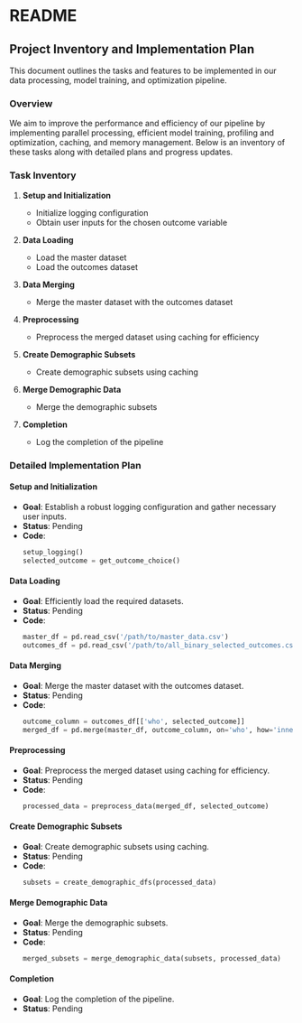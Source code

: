 # README

## Project Inventory and Implementation Plan

This document outlines the tasks and features to be implemented in our data processing, model training, and optimization pipeline.

### Overview

We aim to improve the performance and efficiency of our pipeline by implementing parallel processing, efficient model training, profiling and optimization, caching, and memory management. Below is an inventory of these tasks along with detailed plans and progress updates.

### Task Inventory

1. **Setup and Initialization**
   - Initialize logging configuration
   - Obtain user inputs for the chosen outcome variable

2. **Data Loading**
   - Load the master dataset
   - Load the outcomes dataset

3. **Data Merging**
   - Merge the master dataset with the outcomes dataset

4. **Preprocessing**
   - Preprocess the merged dataset using caching for efficiency

5. **Create Demographic Subsets**
   - Create demographic subsets using caching

6. **Merge Demographic Data**
   - Merge the demographic subsets

10. **Completion**
    - Log the completion of the pipeline

### Detailed Implementation Plan

#### Setup and Initialization
- **Goal**: Establish a robust logging configuration and gather necessary user inputs.
- **Status**: Pending
- **Code**:
    ```python
    setup_logging()
    selected_outcome = get_outcome_choice()
    ```

#### Data Loading
- **Goal**: Efficiently load the required datasets.
- **Status**: Pending
- **Code**:
    ```python
    master_df = pd.read_csv('/path/to/master_data.csv')
    outcomes_df = pd.read_csv('/path/to/all_binary_selected_outcomes.csv')
    ```

#### Data Merging
- **Goal**: Merge the master dataset with the outcomes dataset.
- **Status**: Pending
- **Code**:
    ```python
    outcome_column = outcomes_df[['who', selected_outcome]]
    merged_df = pd.merge(master_df, outcome_column, on='who', how='inner')
    ```

#### Preprocessing
- **Goal**: Preprocess the merged dataset using caching for efficiency.
- **Status**: Pending
- **Code**:
    ```python
    processed_data = preprocess_data(merged_df, selected_outcome)
    ```

#### Create Demographic Subsets
- **Goal**: Create demographic subsets using caching.
- **Status**: Pending
- **Code**:
    ```python
    subsets = create_demographic_dfs(processed_data)
    ```

#### Merge Demographic Data
- **Goal**: Merge the demographic subsets.
- **Status**: Pending
- **Code**:
    ```python
    merged_subsets = merge_demographic_data(subsets, processed_data)
    ```

#### Completion
- **Goal**: Log the completion of the pipeline.
- **Status**: Pending

